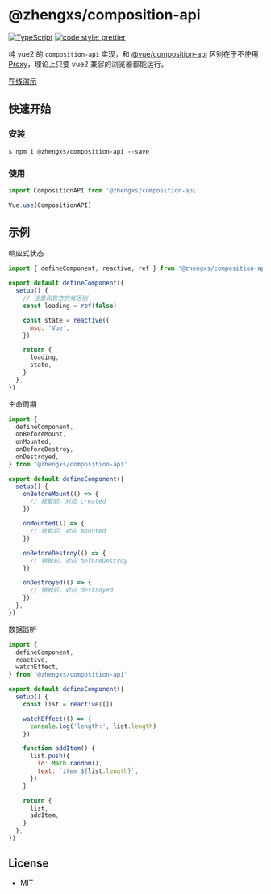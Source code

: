 # @zhengxs/composition-api

[![TypeScript](https://img.shields.io/badge/lang-typescript-informational?style=flat-square)](https://www.typescriptlang.org)
[![code style: prettier](https://img.shields.io/badge/code_style-prettier-ff69b4.svg?style=flat-square)](https://github.com/prettier/prettier)

纯 vue2 的 `composition-api` 实现，和 [@vue/composition-api][composition-api] 区别在于不使用 [Proxy][es6-proxy]，理论上只要 vue2 兼容的浏览器都能运行。

[在线演示](https://codesandbox.io/s/sleepy-tree-q77ji)

## 快速开始

### 安装

```shell
$ npm i @zhengxs/composition-api --save
```

### 使用

```js
import CompositionAPI from '@zhengxs/composition-api'

Vue.use(CompositionAPI)
```

## 示例

响应式状态

```js
import { defineComponent, reactive, ref } from '@zhengxs/composition-api'

export default defineComponent({
  setup() {
    // 注意和官方的有区别
    const loading = ref(false)

    const state = reactive({
      msg: 'Vue',
    })

    return {
      loading,
      state,
    }
  },
})
```

生命周期

```js
import {
  defineComponent,
  onBeforeMount,
  onMounted,
  onBeforeDestroy,
  onDestroyed,
} from '@zhengxs/composition-api'

export default defineComponent({
  setup() {
    onBeforeMount(() => {
      // 挂载前，对应 created
    })

    onMounted(() => {
      // 挂载后，对应 mounted
    })

    onBeforeDestroy(() => {
      // 销毁前，对应 beforeDestroy
    })

    onDestroyed(() => {
      // 销毁后，对应 destroyed
    })
  },
})
```

数据监听

```js
import {
  defineComponent,
  reactive,
  watchEffect,
} from '@zhengxs/composition-api'

export default defineComponent({
  setup() {
    const list = reactive([])

    watchEffect(() => {
      console.log('length:', list.length)
    })

    function addItem() {
      list.push({
        id: Math.random(),
        text: `item ${list.length}`,
      })
    }

    return {
      list,
      addItem,
    }
  },
})
```

## License

- MIT

[composition-api]: https://composition-api.vuejs.org/
[es6-proxy]: https://developer.mozilla.org/zh-CN/docs/Web/JavaScript/Reference/Global_Objects/Proxy
